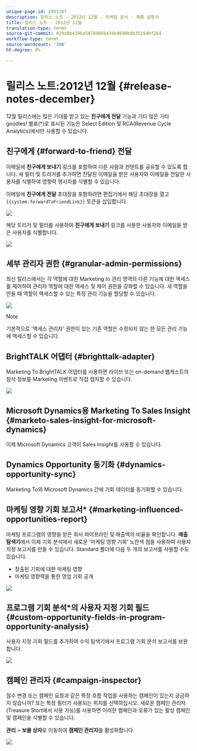 ```yaml
---
unique-page-id: 2951107
description: 릴리스 노트 - 2012년 12월 - 마케팅 문서 - 제품 설명서
title: 릴리스 노트 - 2012년 12월
translation-type: tm+mt
source-git-commit: 029d8b419ba5078980b4fde9890bdb35194bf264
workflow-type: tm+mt
source-wordcount: '398'
ht-degree: 0%

---
```



# 릴리스 노트:2012년 12월 {#release-notes-december}

12월 릴리스에는 많은 기대를 받고 있는 **친구에게 전달** 기능과 기타 많은 기타 goodies! 별표(*)로 표시된 기능은 Select Edition 및 RCA(Revenue Cycle Analytics)에서만 사용할 수 있습니다.

## 친구에게 {#forward-to-friend} 전달

이메일에 **친구에게 보내기** 링크를 포함하여 다른 사람과 컨텐트를 공유할 수 있도록 합니다. 새 필터 및 트리거를 추가하면 전달된 이메일을 받은 사용자와 이메일을 전달한 사용자를 식별하여 영향력 행사자를 식별할 수 있습니다.

이메일에 **친구에게 전달** 초대장을 포함하려면 편집기에서 해당 초대장을 열고 `{{system.forwardToFriendLink}}` 토큰을 삽입합니다.

![](assets/image2014-9-23-10-3a50-3a45.png)

해당 트리거 및 필터를 사용하여 **친구에게 보내기** 링크를 사용한 사용자와 이메일을 받은 사용자를 식별합니다.

![](assets/image2014-9-23-10-3a50-3a56.png)

## 세부 관리자 권한 {#granular-admin-permissions}

최신 릴리스에서는 각 역할에 대한 Marketing to 관리 영역의 다른 기능에 대한 액세스를 제어하여 관리자 역할에 대한 액세스 및 제어 권한을 강화할 수 있습니다. 새 역할을 만들 때 역할이 액세스할 수 있는 특정 관리 기능을 할당할 수 있습니다.

![](assets/image2014-9-23-10-3a51-3a18.png)

>[!NOTE]
>
>기본적으로 &#39;액세스 관리자&#39; 권한이 있는 기존 역할은 수정되지 않는 한 모든 관리 기능에 액세스할 수 있습니다.

## BrightTALK 어댑터 {#brighttalk-adapter}

Marketing To BrightTALK 어댑터를 사용하면 라이브 또는 on-demand 웹캐스트의 참석 정보를 Marketing 이벤트로 직접 캡처할 수 있습니다.

![](assets/image2014-9-23-10-3a51-3a31.png)

## Microsoft Dynamics용 Marketing To Sales Insight {#marketo-sales-insight-for-microsoft-dynamics}

이제 Microsoft Dynamics 고객이 Sales Insight를 사용할 수 있습니다.

## Dynamics Opportunity 동기화 {#dynamics-opportunity-sync}

Marketing To와 Microsoft Dynamics 간에 기회 데이터를 동기화할 수 있습니다.

## 마케팅 영향 기회 보고서* {#marketing-influenced-opportunities-report}

마케팅 프로그램의 영향을 받은 회사 파이프라인 및 매출액의 비율을 확인합니다. **매출 탐색기**&#x200B;에서 이제 기회 분석에서 새로운 &#39;마케팅 영향 기회&#39; 노란색 점을 사용하여 사용자 지정 보고서를 만들 수 있습니다. Standard 폴더에 다음 두 개의 보고서를 사용할 수도 있습니다.

* 창출된 기회에 대한 마케팅 영향
* 마케팅 영향력을 통한 영업 기회 공개

![](assets/image2014-9-23-10-3a52-3a11.png)

## 프로그램 기회 분석*의 사용자 지정 기회 필드 {#custom-opportunity-fields-in-program-opportunity-analysis}

사용자 지정 기회 필드를 추가하여 수익 탐색기에서 프로그램 기회 분석 보고서를 보완합니다.

![](assets/image2014-9-23-10-3a52-3a23.png)

## 캠페인 관리자 {#campaign-inspector}

점수 변경 또는 캠페인 요청과 같은 특정 흐름 작업을 사용하는 캠페인이 있는지 궁금하지 않습니까? 또는 특정 필터가 사용되는 위치를 선택하십시오. 새로운 캠페인 관리자(Treasure Stort에서 사용 가능)를 사용하면 이러한 캠페인과 오류가 있는 활성 캠페인 및 캠페인을 식별할 수 있습니다.

**관리** > **보물 상자**&#x200B;로 이동하여 **캠페인 관리자**&#x200B;를 활성화합니다.

![](assets/image2014-9-23-10-3a52-3a39.png)
